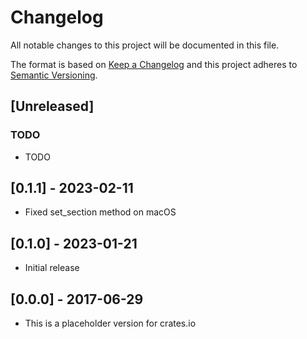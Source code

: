 # Changelog
All notable changes to this project will be documented in this file.

The format is based on [Keep a Changelog](http://keepachangelog.com/en/1.0.0/)
and this project adheres to [Semantic Versioning](http://semver.org/spec/v2.0.0.html).

## [Unreleased]
### TODO
- TODO

## [0.1.1] - 2023-02-11
- Fixed set_section method on macOS

## [0.1.0] - 2023-01-21
- Initial release

## [0.0.0] - 2017-06-29
- This is a placeholder version for crates.io
